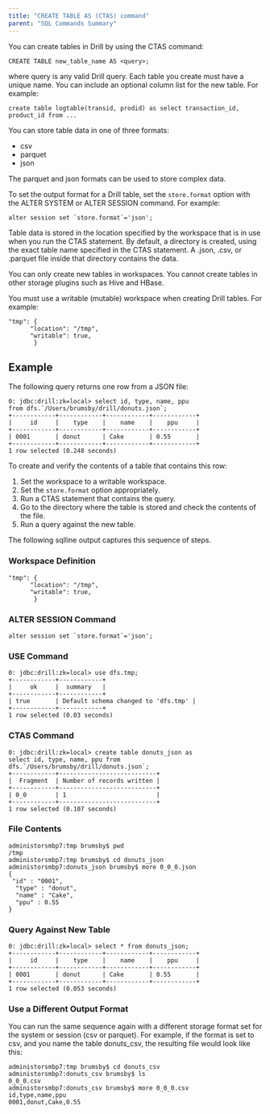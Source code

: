 ```yaml
---
title: "CREATE TABLE AS (CTAS) command"
parent: "SQL Commands Summary"
---
```

You can create tables in Drill by using the CTAS command:

    CREATE TABLE new_table_name AS <query>;

where query is any valid Drill query. Each table you create must have a unique
name. You can include an optional column list for the new table. For example:

    create table logtable(transid, prodid) as select transaction_id, product_id from ...

You can store table data in one of three formats:

  * csv
  * parquet
  * json

The parquet and json formats can be used to store complex data.

To set the output format for a Drill table, set the `store.format` option with
the ALTER SYSTEM or ALTER SESSION command. For example:

    alter session set `store.format`='json';

Table data is stored in the location specified by the workspace that is in use
when you run the CTAS statement. By default, a directory is created, using the
exact table name specified in the CTAS statement. A .json, .csv, or .parquet
file inside that directory contains the data.

You can only create new tables in workspaces. You cannot create tables in
other storage plugins such as Hive and HBase.

You must use a writable (mutable) workspace when creating Drill tables. For
example:

	"tmp": {
	      "location": "/tmp",
	      "writable": true,
	       }

## Example

The following query returns one row from a JSON file:

	0: jdbc:drill:zk=local> select id, type, name, ppu
	from dfs.`/Users/brumsby/drill/donuts.json`;
	+------------+------------+------------+------------+
	|     id     |    type    |    name    |    ppu     |
	+------------+------------+------------+------------+
	| 0001       | donut      | Cake       | 0.55       |
	+------------+------------+------------+------------+
	1 row selected (0.248 seconds)

To create and verify the contents of a table that contains this row:

  1. Set the workspace to a writable workspace.
  2. Set the `store.format` option appropriately.
  3. Run a CTAS statement that contains the query.
  4. Go to the directory where the table is stored and check the contents of the file.
  5. Run a query against the new table.

The following sqlline output captures this sequence of steps.

### Workspace Definition

	"tmp": {
	      "location": "/tmp",
	      "writable": true,
	       }

### ALTER SESSION Command

    alter session set `store.format`='json';

### USE Command

	0: jdbc:drill:zk=local> use dfs.tmp;
	+------------+------------+
	|     ok     |  summary   |
	+------------+------------+
	| true       | Default schema changed to 'dfs.tmp' |
	+------------+------------+
	1 row selected (0.03 seconds)

### CTAS Command

	0: jdbc:drill:zk=local> create table donuts_json as
	select id, type, name, ppu from dfs.`/Users/brumsby/drill/donuts.json`;
	+------------+---------------------------+
	|  Fragment  | Number of records written |
	+------------+---------------------------+
	| 0_0        | 1                         |
	+------------+---------------------------+
	1 row selected (0.107 seconds)

### File Contents

	administorsmbp7:tmp brumsby$ pwd
	/tmp
	administorsmbp7:tmp brumsby$ cd donuts_json
	administorsmbp7:donuts_json brumsby$ more 0_0_0.json
	{
	 "id" : "0001",
	  "type" : "donut",
	  "name" : "Cake",
	  "ppu" : 0.55
	}

### Query Against New Table

	0: jdbc:drill:zk=local> select * from donuts_json;
	+------------+------------+------------+------------+
	|     id     |    type    |    name    |    ppu     |
	+------------+------------+------------+------------+
	| 0001       | donut      | Cake       | 0.55       |
	+------------+------------+------------+------------+
	1 row selected (0.053 seconds)

### Use a Different Output Format

You can run the same sequence again with a different storage format set for
the system or session (csv or parquet). For example, if the format is set to
csv, and you name the table donuts_csv, the resulting file would look like
this:

	administorsmbp7:tmp brumsby$ cd donuts_csv
	administorsmbp7:donuts_csv brumsby$ ls
	0_0_0.csv
	administorsmbp7:donuts_csv brumsby$ more 0_0_0.csv
	id,type,name,ppu
	0001,donut,Cake,0.55

